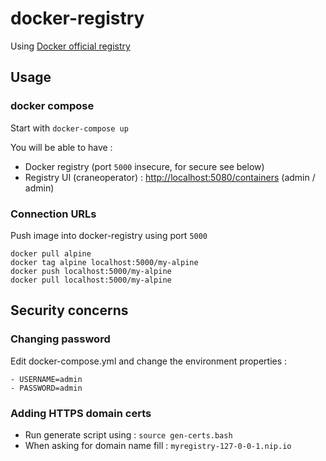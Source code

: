# docker-registry

Using [Docker official registry](https://docs.docker.com/registry/deploying/)

## Usage

### docker compose

Start with ```docker-compose up```

You will be able to have :

* Docker registry (port ```5000``` insecure, for secure see below)
* Registry UI (craneoperator) : [http://localhost:5080/containers](http://localhost:5080/containers) (admin / admin)

### Connection URLs

Push image into docker-registry using port ```5000 ```

```
docker pull alpine
docker tag alpine localhost:5000/my-alpine
docker push localhost:5000/my-alpine
docker pull localhost:5000/my-alpine
```

## Security concerns

### Changing password

Edit docker-compose.yml and change the environment properties :

```
- USERNAME=admin
- PASSWORD=admin
```

### Adding HTTPS domain certs

* Run generate script using : ```source gen-certs.bash```
* When asking for domain name fill :  ```myregistry-127-0-0-1.nip.io```
